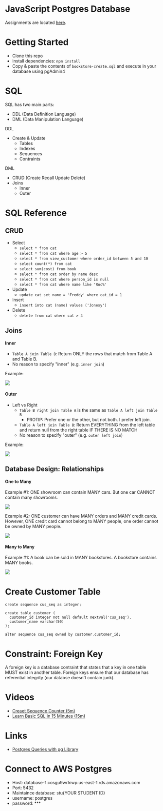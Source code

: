 # JavaScript Postgres Database

Assignments are located [here](./assignments.md).

# Getting Started
- Clone this repo
- Install dependencies: `npm install`
- Copy & paste the contents of `bookstore-create.sql` and execute in your database using pgAdmin4

# SQL
SQL has two main parts:
- DDL (Data Definition Language)
- DML (Data Manipulation Language)

DDL
- Create & Update 
  - Tables
  - Indexes
  - Sequences
  - Contraints

DML
- CRUD (Create Recall Update Delete)
- Joins
    - Inner
    - Outer

# SQL Reference
## CRUD
- Select
  - `select * from cat`
  - `select * from cat where age > 5`
  - `select * from view_customer where order_id between 5 and 10`
  - `select count(*) from cat`
  - `select sum(cost) from book`
  - `select * from cat order by name desc`
  - `select * from cat where person_id is null`
  - `select * from cat where name like 'Roc%'`
- Update
  - `update cat set name = 'Freddy' where cat_id = 1`
- Insert
  - `insert into cat (name) values ('Jonesy')`
- Delete
  - `delete from cat where cat > 4`

## Joins

#### Inner
- `Table A join Table B`: Return ONLY the rows that match from Table A and Table B.
- No reason to specify "inner" (e.g. `inner join`)

Example:

![](./docs/inner-join.png)

#### Outer
- Left vs Right
  - `Table B right join Table A` is the same as `Table A left join Table B`
    - PROTIP: Prefer one or the other, but not both.  I prefer left join.
  - `Table A left join Table B`: Return EVERYTHING from the left table and return null from the right table IF THERE IS NO MATCH
  - No reason to specify "outer" (e.g. `outer left join`)

Example: 

![](./docs/outer-join.png)

## Database Design: Relationships
#### One to Many
Example #1: ONE showroom can contain MANY cars.  But one car CANNOT contain many showrooms.

![](./docs/onetomany-1.png)

Example #2: ONE customer can have MANY orders and MANY credit cards.  However, ONE credit card cannot belong to MANY people, one order cannot be owned by MANY people.

![](./docs/onetomany-2.png)

#### Many to Many
Example #1: A book can be sold in MANY bookstores.  A bookstore contains MANY books.

![](./docs/manytomany.png)

# Create Customer Table
```
create sequence cus_seq as integer;

create table customer (
  customer_id integer not null default nextval('cus_seq'),
  customer_name varchar(50)
);
				
alter sequence cus_seq owned by customer.customer_id;

```

# Constraint: Foreign Key
A foreign key is a database contraint that states that a key in one table MUST exist in another table.  Foreign keys ensure that our database has referential integrity (our databse doesn't contain junk).

# Videos
- [Creaet Sequence Counter (5m)](https://youtu.be/hpL9C5FWIRk)
- [Learn Basic SQL in 15 Minutes (15m)](https://youtu.be/kbKty5ZVKMY)

# Links
- [Postgres Queries with pg Library](https://onestepcode.com/postgres-nodejs-tutorial/)

# Connect to AWS Postgres
- Host: database-1.cosgu9wr5iwp.us-east-1.rds.amazonaws.com
- Port: 5432
- Maintaince database: stu{YOUR STUDENT ID}
- username: postgres
- password: ***

